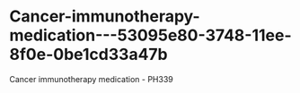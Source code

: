 # Cancer-immunotherapy-medication---53095e80-3748-11ee-8f0e-0be1cd33a47b
Cancer immunotherapy medication - PH339
